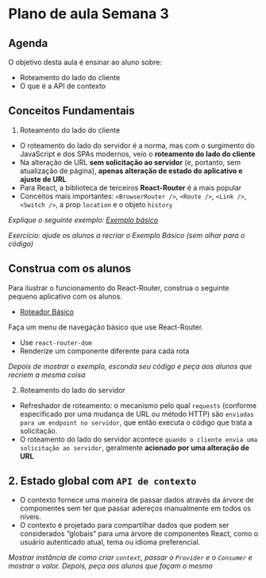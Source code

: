 # Plano de aula Semana 3

## Agenda

O objetivo desta aula é ensinar ao aluno sobre:

- Roteamento do lado do cliente
- O que é a API de contexto

## Conceitos Fundamentais

1. Roteamento do lado do cliente

- O roteamento do lado do servidor é a norma, mas com o surgimento do JavaScript e dos SPAs modernos, veio o **roteamento do lado do cliente**
- Na alteração de URL **sem solicitação ao servidor** (e, portanto, sem atualização de página), **apenas alteração de estado do aplicativo e ajuste de URL**
- Para React, a biblioteca de terceiros **React-Router** é a mais popular
- Conceitos mais importantes: `<BrowserRouter />`, `<Route />`, `<Link />`, `<Switch />`, a prop `location` e o objeto `history`

_Explique o seguinte exemplo: [Exemplo básico](https://reacttraining.com/react-router/web/example/basic)_

_Exercício: ajude os alunos a recriar o Exemplo Básico (sem olhar para o código)_

## Construa com os alunos

Para ilustrar o funcionamento do React-Router, construa o seguinte pequeno aplicativo com os alunos.

- [Roteador Básico](../../examples/router-example)

Faça um menu de navegação básico que use React-Router.

- Use `react-router-dom`
- Renderize um componente diferente para cada rota

_Depois de mostrar o exemplo, esconda seu código e peça aos alunos que recriem a mesma coisa_

2. Roteamento do lado do servidor

- Refreshador de roteamento: o mecanismo pelo qual `requests` (conforme especificado por uma mudança de URL ou método HTTP) são `enviadas para um endpoint no servidor`, que então executa o código que trata a solicitação.
- O roteamento do lado do servidor acontece `quando o cliente envia uma solicitação ao servidor`, geralmente **acionado por uma alteração de URL**

## 2. Estado global com `API de contexto`

- O contexto fornece uma maneira de passar dados através da árvore de componentes sem ter que passar adereços manualmente em todos os níveis.
- O contexto é projetado para compartilhar dados que podem ser considerados “globais” para uma árvore de componentes React, como o usuário autenticado atual, tema ou idioma preferencial.

_Mostrar instância de como criar `context`, passar o `Provider` e o `Consumer` e mostrar o valor. Depois, peça aos alunos que façam o mesmo_
